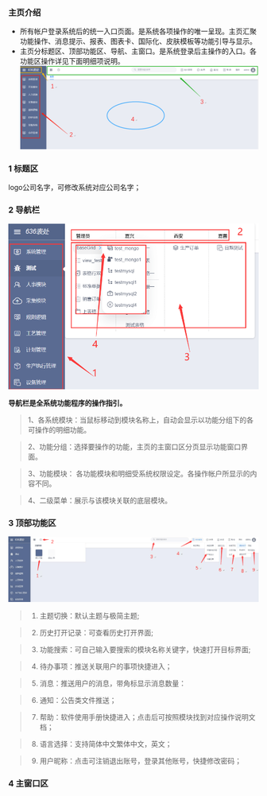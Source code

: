 ###  主页介绍  

* 所有帐户登录系统后的统一入口页面。是系统各项操作的唯一呈现。主页汇聚功能操作、消息提示、报表、图表卡、国际化、皮肤模板等功能引导与显示。
* 主页分标题区、顶部功能区、导航、主窗口。是系统登录后主操作的入口。各功能区操作详见下面明细项说明。
  ![功能区说明](..\image\操作说明\home.png ':class=lazyload')

### 1 标题区

logo公司名字，可修改系统对应公司名字；

  
### 2 导航栏

![导航栏](../image/操作说明/nav1.png ':size=80%')
  
  
**导航栏是全系统功能程序的操作指引。**
> 1、各系统模块：当鼠标移动到模块名称上，自动会显示以功能分组下的各可操作的明细功能。

> 2、功能分组：选择要操作的功能，主页的主窗口区分页显示功能窗口界面。

>3、功能模块： 各功能模块和明细受系统权限设定。各操作帐户所显示的内容不同。

>4、二级菜单：展示与该模块关联的底层模块。
### 3 顶部功能区

![顶部功能区](..\image\操作说明\top.png ':class=lazyload')

>1. 主题切换：默认主题与极简主题;

>2. 历史打开记录：可查看历史打开界面;

>3. 功能搜索：可自己输入要搜索的模块名称关键字，快速打开目标界面;

>4. 待办事项：推送关联用户的事项快捷进入；

>5. 消息：推送用户的消息，带角标显示消息数量：

>6. 通知：公告类文件推送；

>7. 帮助：软件使用手册快捷进入；点击后可按照模块找到对应操作说明文档；

>8. 语言选择：支持简体中文繁体中文，英文；

>9. 用户昵称：点击可注销退出账号，登录其他账号，快捷修改密码；




### 4 主窗口区

